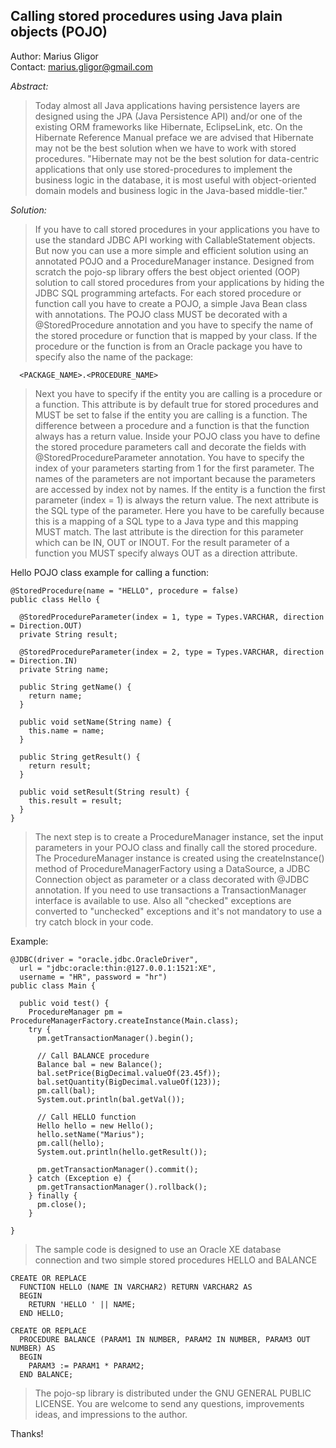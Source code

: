 ## Calling stored procedures using Java plain objects (POJO)
Author: Marius Gligor  
Contact: marius.gligor@gmail.com  

*Abstract:*

>Today almost all Java applications having persistence layers are designed
using the JPA (Java Persistence API) and/or one of the existing ORM frameworks
like Hibernate, EclipseLink, etc. On the Hibernate Reference Manual preface we are advised
that Hibernate may not be the best solution when we have to work with stored procedures.
"Hibernate may not be the best solution for data-centric applications that only use stored-procedures
to implement the business logic in the database, it is most useful with object-oriented domain models
and business logic in the Java-based middle-tier."

*Solution:*

>If you have to call stored procedures in your applications you have to use the standard JDBC API
working with CallableStatement objects. But now you can use a more simple and efficient solution
using an annotated POJO and a ProcedureManager instance. Designed from scratch the pojo-sp library
offers the best object oriented (OOP) solution to call stored procedures from your applications
by hiding the JDBC SQL programming artefacts. For each stored procedure or function
call you have to create a POJO, a simple Java Bean class with annotations. The POJO class MUST be
decorated with a @StoredProcedure annotation and you have to specify the name of the stored procedure
or function that is mapped by your class.
If the procedure or the function is from an Oracle package you have to specify 
also the name of the package:
```
  <PACKAGE_NAME>.<PROCEDURE_NAME>
```
>Next you have to specify if the entity you are calling is a procedure or a function. This attribute
is by default true for stored procedures and MUST be set to false if the entity you are calling is a
function. The difference between a procedure and a function is that the function always has a return
value. Inside your POJO class you have to define the stored procedure parameters call and decorate
the fields with @StoredProcedureParameter annotation. You have to specify the index of your
parameters starting from 1 for the first parameter. The names of the parameters are not important
because the parameters are accessed by index not by names. If the entity is a function the first parameter
(index = 1) is always the return value. The next attribute is the SQL type of the parameter. Here you have
to be carefully because this is a mapping of a SQL type to a Java type
and this mapping MUST match. The last attribute is the direction for this parameter which
can be IN, OUT or INOUT. For the result parameter of a function you MUST specify always
OUT as a direction attribute.

Hello POJO class example for calling a function:
```
@StoredProcedure(name = "HELLO", procedure = false)
public class Hello {

  @StoredProcedureParameter(index = 1, type = Types.VARCHAR, direction = Direction.OUT)
  private String result;

  @StoredProcedureParameter(index = 2, type = Types.VARCHAR, direction = Direction.IN)
  private String name;

  public String getName() {
    return name;
  }

  public void setName(String name) {
    this.name = name;
  }

  public String getResult() {
    return result;
  }

  public void setResult(String result) {
    this.result = result;
  }
}
```
>The next step is to create a ProcedureManager instance, set the input parameters in your POJO
class and finally call the stored procedure. The ProcedureManager instance is created using
the createInstance() method of ProcedureManagerFactory using a DataSource, a JDBC Connection
object as parameter or a class decorated with @JDBC annotation.
If you need to use transactions a TransactionManager interface is available to use. Also all "checked"
exceptions are converted to "unchecked" exceptions and it's not mandatory to use a try catch block in your code.

Example:
```
@JDBC(driver = "oracle.jdbc.OracleDriver", 
  url = "jdbc:oracle:thin:@127.0.0.1:1521:XE", 
  username = "HR", password = "hr")
public class Main {

  public void test() {
    ProcedureManager pm = ProcedureManagerFactory.createInstance(Main.class);
    try {
      pm.getTransactionManager().begin();

      // Call BALANCE procedure
      Balance bal = new Balance();
      bal.setPrice(BigDecimal.valueOf(23.45f));
      bal.setQuantity(BigDecimal.valueOf(123));
      pm.call(bal);
      System.out.println(bal.getVal());

      // Call HELLO function
      Hello hello = new Hello();
      hello.setName("Marius");
      pm.call(hello);
      System.out.println(hello.getResult());

      pm.getTransactionManager().commit();
    } catch (Exception e) {
      pm.getTransactionManager().rollback();
    } finally {
      pm.close();
    }

}
```
>The sample code is designed to use an Oracle XE database connection and two
simple stored procedures HELLO and BALANCE
```
CREATE OR REPLACE
  FUNCTION HELLO (NAME IN VARCHAR2) RETURN VARCHAR2 AS
  BEGIN
    RETURN 'HELLO ' || NAME;
  END HELLO;

CREATE OR REPLACE
  PROCEDURE BALANCE (PARAM1 IN NUMBER, PARAM2 IN NUMBER, PARAM3 OUT NUMBER) AS
  BEGIN
    PARAM3 := PARAM1 * PARAM2;
  END BALANCE;
```
>The pojo-sp library is distributed under the GNU GENERAL PUBLIC LICENSE.
You are welcome to send any questions, improvements ideas, and impressions to the author.

Thanks!
